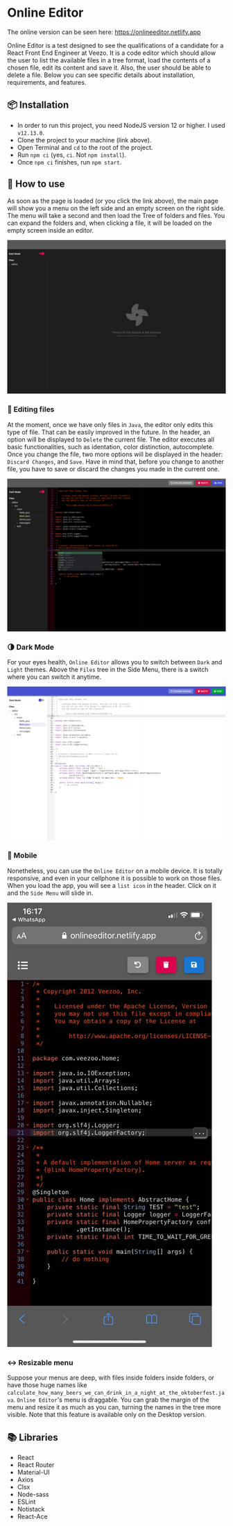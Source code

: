 # Online Editor

The online version can be seen here: https://onlineeditor.netlify.app

Online Editor is a test designed to see the qualifications of a candidate for a React Front End Engineer at Veezo. It is a code editor which should allow the user to list the available files in a tree format, load the contents of a chosen file, edit its content and save it. Also, the user should be able to delete a file. Below you can see specific details about installation, requirements, and features.

## 📦 Installation
- In order to run this project, you need NodeJS version 12 or higher. I used `v12.13.0`.
- Clone the project to your machine (link above). 
- Open Terminal and `cd` to the root of the project.
- Run `npm ci` (yes, `ci`. Not `npm install`).
- Once `npm ci` finishes, run `npm start`.

## 🚀 How to use
As soon as the page is loaded (or you click the link above), the main page will show you a menu on the left side and an empty screen on the right side. The menu will take a second and then load the Tree of folders and files. You can expand the folders and, when clicking a file, it will be loaded on the empty screen inside an editor. 

<img alt='initial' src='https://github.com/markcorrea/online-editor/blob/master/readme/initial.png' />

### 📄 Editing files
At the moment, once we have only files in `Java`, the editor only edits this type of file. That can be easily improved in the future. In the header, an option will be displayed to `Delete` the current file. 
The editor executes all basic functionalities, such as identation, color distinction, autocomplete. Once you change the file, two more options will be displayed in the header: `Discard Changes`, and `Save`. Have in mind that, before you change to another file, you have to save or discard the changes you made in the current one.

<img alt='code' src='https://github.com/markcorrea/online-editor/blob/master/readme/code.png' />

### :last_quarter_moon: Dark Mode
For your eyes health, `Online Editor` allows you to switch between `Dark` and `Light` themes. Above the `Files` tree in the Side Menu, there is a switch where you can switch it anytime. 

<img alt='light' src='https://github.com/markcorrea/online-editor/blob/master/readme/light.png' />

### :iphone: Mobile
Nonetheless, you can use the `Online Editor` on a mobile device. It is totally responsive, and even in your cellphone it is possible to work on those files. When you load the app, you will see a `list icon` in the header. Click on it and the `Side Menu` will slide in. 

<img alt='mobile' src='https://github.com/markcorrea/online-editor/blob/master/readme/mobile.png' />

### :left_right_arrow: Resizable menu
Suppose your menus are deep, with files inside folders inside folders, or have those huge names like `calculate_how_many_beers_we_can_drink_in_a_night_at_the_oktoberfest.java`. `Online Editor`'s menu is draggable. You can grab the margin of the menu and resize it as much as you can, turning the names in the tree more visible. Note that this feature is available only on the Desktop version.

## :books: Libraries
- React
- React Router
- Material-UI
- Axios
- Clsx
- Node-sass
- ESLint
- Notistack
- React-Ace
